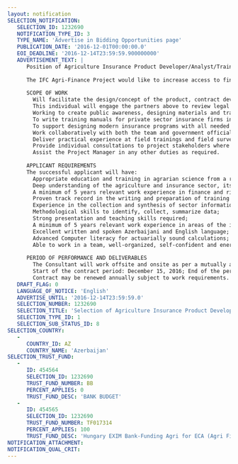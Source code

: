 ```yaml
---
layout: notification
SELECTION_NOTIFICATION: 
   SELECTION_ID: 1232690
   NOTIFICATION_TYPE_ID: 3
   TYPE_NAME: 'Advertise in Bidding Opportunities page'
   PUBLICATION_DATE: '2016-12-01T00:00:00.0'
   EOI_DEADLINE: '2016-12-14T23:59:59.900000000'
   ADVERTISEMENT_TEXT: |
      Position of Agriculture Insurance Product Developer/Analyst/Trainer
      
      The IFC Agri-Finance Project would like to increase access to finance to agriculture.  To do so, the Project works on facilitating financial intermediaries to lend to agriculture with legislative and regulatory reform, advisory services to understand agriculture and how to more efficiently lend to the agriculture sector.  In addition, the Project focuses on the risks facing agriculture through the establishment and development of agriculture insurance.  In this role, the Project can work with Government and legislators/regulators to improve the laws, regulations and sector oversight to foster the proper and robust development of agriculture insurance.  The Project will also work with the private sector to develop and advance new and useful insurance products to foster lending and overall growth of the agriculture.
      
      SCOPE OF WORK
      	Will facilitate the design/concept of the product, contract development, risk assertions with field studies to clarify risks and actual/proxy measures of such risks;
      	This individual will engage the partners above to review legal aspects of the contract, develop an awareness and training roll out of products, and ensure successful delivery of products;
      	Working to create public awareness, designing materials and training programs, training farmers and other stakeholders, writing articles, etc to promote the understanding and uptake of agriculture insurance;
      	To write training manuals for private sector insurance firms in the Azerbaijani/English language in coordination with foreign agri-insurance experts and other team members, as well as associated training materials (handouts, PowerPoint, course evaluations, etc); 
      	To support designing modern insurance programs with all needed elements to support new product development and offering;
      	Work collaboratively with both the team and government officials to develop and amend the necessary regulations required by the state program;
      	Deliver practical experience at field trainings and field surveys/loss adjustment procedures;
      	Provide individual consultations to project stakeholders where needed to understand their position or to work out compromises and agreement;
      	Assist the Project Manager in any other duties as required.
      
      APPLICANT REQUIREMENTS
      The successful applicant will have:
      	Appropriate education and training in agrarian science from a reputable university;
      	Deep understanding of the agriculture and insurance sector, its legal framework and major stakeholders in Azerbaijan;
      	A minimum of 5 years relevant work experience in finance and risk management in the insurance sector (preferably in agri-insurance);
      	Proven track record in the writing and preparation of training manuals and associated training materials, and providing training using participatory methodologies which combines both lectures and practical exercises;  
      	Experience in the collection and synthesis of sector information, and preparation of concise analyses and recommendations for practical management issues related to agri-insurance products and the evaluation of loss;
      	Methodological skills to identify, collect, summarize data;  
      	Strong presentation and teaching skills required;
      	A minimum of 5 years relevant work experience in areas of the insurance sector;
      	Excellent written and spoken Azerbaijani and English language;
      	Advanced Computer literacy for actuarially sound calculations; 
      	Able to work in a team, well-organized, self-confident and energetic.
      
      PERIOD OF PERFORMANCE AND DELIVERABLES
      	The Consultant will work offsite and onsite as per a mutually agreed work plan.
      	Start of the contract period: December 15, 2016; End of the period: June 30, 2017.
      	Contract may be renewed annually subject to work requirements.
   DRAFT_FLAG: 0
   LANGUAGE_OF_NOTICE: 'English'
   ADVERTISE_UNTIL: '2016-12-14T23:59:59.0'
   SELECTION_NUMBER: 1232690
   SELECTION_TITLE: 'Selection of Agriculture Insurance Product Developer/Analyst/Trainer'
   SELECTION_TYPE_ID: 1
   SELECTION_SUB_STATUS_ID: 8
SELECTION_COUNTRY: 
   - 
      COUNTRY_ID: AZ
      COUNTRY_NAME: 'Azerbaijan'
SELECTION_TRUST_FUND: 
   - 
      ID: 454564
      SELECTION_ID: 1232690
      TRUST_FUND_NUMBER: BB
      PERCENT_APPLIES: 0
      TRUST_FUND_DESC: 'BANK BUDGET'
   - 
      ID: 454565
      SELECTION_ID: 1232690
      TRUST_FUND_NUMBER: TF017314
      PERCENT_APPLIES: 100
      TRUST_FUND_DESC: 'Hungary EXIM Bank-Funding Agri for ECA (Agri Finance)'
NOTIFICATION_ATTACHMENT: 
NOTIFICATION_QUAL_CRIT: 
---
```

